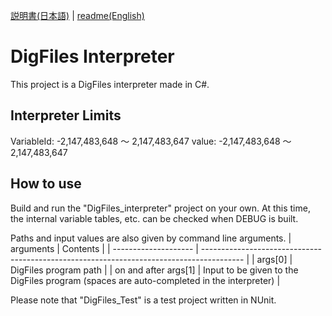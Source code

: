 [説明書(日本語)](https://github.com/yamaserif/DigFiles/blob/main/interpreter/README_jp.md) | [readme(English)](https://github.com/yamaserif/DigFiles/blob/main/interpreter/README.md)

# DigFiles Interpreter
This project is a DigFiles interpreter made in C#.

## Interpreter Limits
VariableId: -2,147,483,648 ～ 2,147,483,647
value: -2,147,483,648 ～ 2,147,483,647

## How to use
Build and run the "DigFiles_interpreter" project on your own.
At this time, the internal variable tables, etc. can be checked when DEBUG is built.

Paths and input values are also given by command line arguments.
|  arguments           |  Contents                                                                                |
| -------------------- | ---------------------------------------------------------------------------------------- |
| args[0]              | DigFiles program path                                                                    |
| on and after args[1] | Input to be given to the DigFiles program (spaces are auto-completed in the interpreter) |

Please note that "DigFiles_Test" is a test project written in NUnit.
